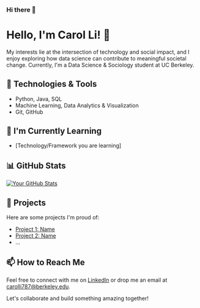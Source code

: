 ### Hi there 👋

<!--
**carolli787/carolli787** is a ✨ _special_ ✨ repository because its `README.md` (this file) appears on your GitHub profile.

Here are some ideas to get you started:

- 🔭 I’m currently working on ...
- 🌱 I’m currently learning ...
- 👯 I’m looking to collaborate on ...
- 🤔 I’m looking for help with ...
- 💬 Ask me about ...
- 📫 How to reach me: ...
- 😄 Pronouns: ...
- ⚡ Fun fact: ...
-->

# Hello, I'm Carol Li! 👋

My interests lie at the intersection of technology and social impact, and I enjoy exploring how data science can contribute to meaningful societal change. Currently, I'm a Data Science & Sociology student at UC Berkeley. 

## 🔧 Technologies & Tools

- Python, Java, SQL
- Machine Learning, Data Analytics & Visualization
- Git, GitHub

## 🌱 I'm Currently Learning

- [Technology/Framework you are learning]

## 📊 GitHub Stats

[![Your GitHub Stats](https://github-readme-stats.vercel.app/api?username=yourusername&show_icons=true&count_private=true&hide=contribs,prs)](https://github.com/carolli787)

## 🚀 Projects

Here are some projects I'm proud of:

- [Project 1: Name](link)
- [Project 2: Name](link)
- ...

## 📫 How to Reach Me

Feel free to connect with me on [LinkedIn](https://www.linkedin.com/in/carol-lli/) or drop me an email at [carolli787@berkeley.edu](carolli787@berkeley.edu).

Let's collaborate and build something amazing together!

